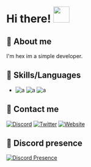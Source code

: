 <h1>Hi there! <img src="https://media.giphy.com/media/gM5qFksULw54NMWyry/giphy.gif" height="42px"></h1>

## 👒 About me
I'm hex im a simple developer.

## 🔧 Skills/Languages
- ![a](https://img.shields.io/badge/CSS-239120?&style=for-the-badge&logo=css3&logoColor=white)
![a](https://img.shields.io/badge/JavaScript-F7DF1E?style=for-the-badge&logo=javascript&logoColor=black)
![a](https://img.shields.io/badge/HTML5-E34F26?style=for-the-badge&logo=html5&logoColor=white)

## 📎 Contact me
[![Discord](https://img.shields.io/badge/Discord-7289DA?style=for-the-badge&logo=discord&logoColor=white)](https://discord.gg/e6JCGAXJqR)
[![Twitter](https://img.shields.io/badge/Twitter-1DA1F2?style=for-the-badge&logo=twitter&logoColor=white)](https://twitter.com/ProfHexLabs)
[![Website](https://img.shields.io/badge/website-000000?style=for-the-badge&logo=About.me&logoColor=white)](https://profhex.glitch.me/)

## 📎 Discord presence
[![Discord Presence](https://lanyard.cnrad.dev/api/852812755307593728)](https://discord.com/users/852812755307593728)
